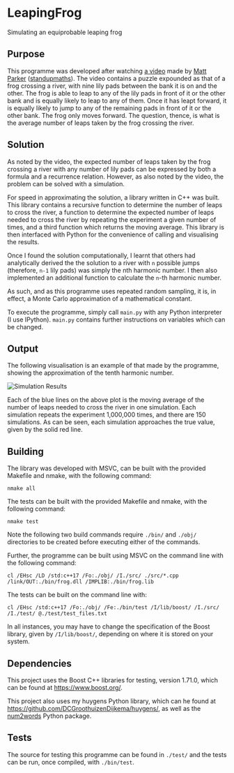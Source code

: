 
# LeapingFrog

Simulating an equiprobable leaping frog

## Purpose

This programme was developed after watching [a video](https://www.youtube.com/watch?v=ZLTyX4zL2Fc) made by [Matt Parker](https://www.youtube.com/user/standupmaths) ([standupmaths](http://standupmaths.com/)). The video contains a puzzle expounded as that of a frog crossing a river, with nine lily pads between the bank it is on and the other. The frog is able to leap to any of the lily pads in front of it or the other bank and is equally likely to leap to any of them. Once it has leapt forward, it is equally likely to jump to any of the remaining pads in front of it or the other bank. The frog only moves forward. The question, thence, is what is the average number of leaps taken by the frog crossing the river.

## Solution

As noted by the video, the expected number of leaps taken by the frog crossing a river with any number of lily pads can be expressed by both a formula and a recurrence relation. However, as also noted by the video, the problem can be solved with a simulation.

For speed in approximating the solution, a library written in C++ was built. This library contains a recursive function to determine the number of leaps to cross the river, a function to determine the expected number of leaps needed to cross the river by repeating the experiment a given number of times, and a third function which returns the moving average. This library is then interfaced with Python for the convenience of calling and visualising the results.

Once I found the solution computationally, I learnt that others had analytically derived the the solution to a river with `n` possible jumps (therefore, `n-1` lily pads) was simply the nth harmonic number. I then also implemented an additional function to calculate the `n`-th harmonic number.

As such, and as this programme uses repeated random sampling, it is, in effect, a Monte Carlo approximation of a mathematical constant.

To execute the programme, simply call ```main.py``` with any Python interpreter (I use IPython). ```main.py``` contains further instructions on variables which can be changed.

## Output

The following visualisation is an example of that made by the programme, showing the approximation of the tenth harmonic number.

![Simulation Results](https://drive.google.com/uc?id=1SG7Xxey8d979ZHCJCyhAGkb-lOllLvHp)

Each of the blue lines on the above plot is the moving average of the number of leaps needed to cross the river in one simulation. Each simulation repeats the experiment 1,000,000 times, and there are 150 simulations. As can be seen, each simulation approaches the true value, given by the solid red line.

## Building

The library was developed with MSVC, can be built with the provided Makefile and nmake, with the following command:

```shell
nmake all
```

The tests can be built with the provided Makefile and nmake, with the following command:

```shell
nmake test
```

Note the following two build commands require ```./bin/``` and ```./obj/``` directories to be created before executing either of the commands.

Further, the programme can be built using MSVC on the command line with the following command:

```shell
cl /EHsc /LD /std:c++17 /Fo:./obj/ /I./src/ ./src/*.cpp /link/OUT:./bin/frog.dll /IMPLIB:./bin/frog.lib
```

The tests can be built on the command line with:

```shell
cl /EHsc /std:c++17 /Fo:./obj/ /Fe:./bin/test /I/lib/boost/ /I./src/ /I./test/ @./test/test_files.txt
```

In all instances, you may have to change the specification of the Boost library, given by ```/I/lib/boost/```, depending on where it is stored on your system.

## Dependencies

This project uses the Boost C++ libraries for testing, version 1.71.0, which can be found at <https://www.boost.org/>.

This project also uses my huygens Python library, which can he found at <https://github.com/DCGroothuizenDijkema/huygens/>, as well as the [num2words](https://pypi.org/project/num2words/) Python package.

## Tests

The source for testing this programme can be found in ```./test/``` and the tests can be run, once compiled, with ```./bin/test```.

